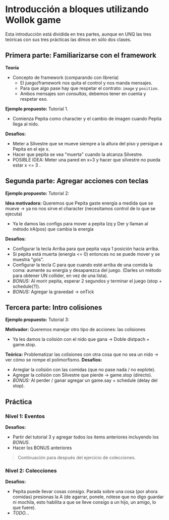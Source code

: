 # Introducción a bloques utilizando Wollok game
Esta introducción está dividida en tres partes, aunque en UNQ las tres teóricas con sus tres prácticas las dimos en sólo dos clases.

## Primera parte: Familiarizarse con el framework
**Teoría**
- Concepto de framework (comparando con librería)
  - El juego/framework nos quita el control y nos manda mensajes.
  - Para que algo pase hay que respetar el contrato: `image` y `position`.
  - Ambos mensajes son *consultas*, debemos tener en cuenta y respetar eso.

**Ejemplo propuesto:** Tutorial 1. 
- Comienza Pepita como character y el cambio de imagen cuando Pepita llega al nido.

**Desafíos:**
- Meter a Silvestre que se mueve siempre a la altura del piso y persigue a Pepita en el eje x. 
- Hacer que pepita se vea "muerta" cuando la alcanza Silvestre.
- POSIBLE IDEA: Meter una pared en x=3 y hacer que silvestre no pueda estar x <= 3 .

## Segunda parte: Agregar acciones con teclas
**Ejemplo propuesto:** Tutorial 2: 

**Idea motivadora:** Queremos que Pepita gaste energía a medida que se mueve -> ya no nos sirve el character (necesitamos control de lo que se ejecuta)
- Ya le damos las configs para mover a pepita Izq y Der y llaman al método irA(pos) que cambia la energía

**Desafíos:**
- Configurar la tecla Arriba para que pepita vaya 1 posición hacia arriba.
- Si pepita está muerta (energía <= 0) entonces no se puede mover y se muestra "gris".
- Configurar la tecla C para que cuando esté arriba de una comida la coma: aumente su energía y desaparezca del juego. (Darles un método para obtener UN collider, en vez de una lista).
- *BONUS:* Al morir pepita, esperar 2 segundos y terminar el juego (stop + schedule(?)).
- *BONUS:* Agregar la gravedad -> onTick

## Tercera parte: Intro colisiones
**Ejemplo propuesto:** Tutorial 3: 

**Motivador:** Queremos manejar otro tipo de acciones: las colisiones
- Ya les damos la colisión con el nido que gana -> Doble distpach + game.stop.

**Teórica:** Problematizar las colisiones con otra cosa que no sea un nido -> ver cómo se rompe el polimorfismo.
**Desafíos:**
- Arreglar la colisión con las comidas (que no pase nada / no explote).
- Agregar la colisión con Silvestre que pierde -> game.stop (directo).
- *BONUS:* Al perder / ganar agregar un game.say + schedule (delay del stop).

## Práctica
### Nivel 1: Eventos
**Desafíos:**
- Partir del tutorial 3 y agregar todos los items anteriores incluyendo los *BONUS*.
- Hacer los BONUS anteriores

> Continuación para después del ejercicio de colecciones.
### Nivel 2: Colecciones
**Desafíos:**
- Pepita puede llevar cosas consigo. Parada sobre una cosa (por ahora comidas) presionas la A (de agarrar, ponele, nótese que no digo guardar ni mochila, esto habilita a que se lleve consigo a un hijo, un amigo, lo que fuere).
- *TODO...*
